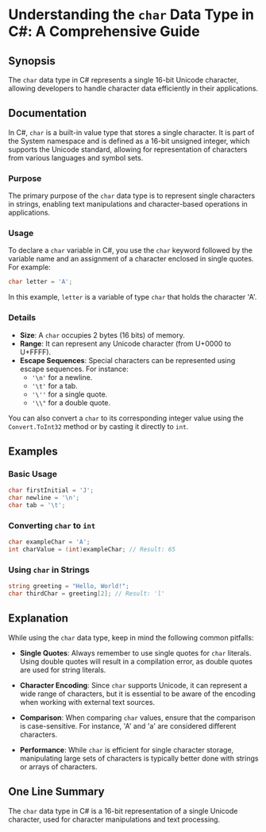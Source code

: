 <!--
Meta Description: # Understanding the `char` Data Type in C#: A Comprehensive Guide ## Synopsis The `char` data type in C# represents a single 16-bit Unicode character,...
Meta Keywords: char, character, single, type, characters
-->

# Understanding the `char` Data Type in C#: A Comprehensive Guide

## Synopsis
The `char` data type in C# represents a single 16-bit Unicode character, allowing developers to handle character data efficiently in their applications.

## Documentation
In C#, `char` is a built-in value type that stores a single character. It is part of the System namespace and is defined as a 16-bit unsigned integer, which supports the Unicode standard, allowing for representation of characters from various languages and symbol sets.

### Purpose
The primary purpose of the `char` data type is to represent single characters in strings, enabling text manipulations and character-based operations in applications.

### Usage
To declare a `char` variable in C#, you use the `char` keyword followed by the variable name and an assignment of a character enclosed in single quotes. For example:

```csharp
char letter = 'A';
```

In this example, `letter` is a variable of type `char` that holds the character 'A'.

### Details
- **Size**: A `char` occupies 2 bytes (16 bits) of memory.
- **Range**: It can represent any Unicode character (from U+0000 to U+FFFF).
- **Escape Sequences**: Special characters can be represented using escape sequences. For instance:
  - `'\n'` for a newline.
  - `'\t'` for a tab.
  - `'\''` for a single quote.
  - `'\\"` for a double quote.

You can also convert a `char` to its corresponding integer value using the `Convert.ToInt32` method or by casting it directly to `int`.

## Examples
### Basic Usage
```csharp
char firstInitial = 'J';
char newline = '\n';
char tab = '\t';
```

### Converting `char` to `int`
```csharp
char exampleChar = 'A';
int charValue = (int)exampleChar; // Result: 65
```

### Using `char` in Strings
```csharp
string greeting = "Hello, World!";
char thirdChar = greeting[2]; // Result: 'l'
```

## Explanation
While using the `char` data type, keep in mind the following common pitfalls:

- **Single Quotes**: Always remember to use single quotes for `char` literals. Using double quotes will result in a compilation error, as double quotes are used for string literals.
  
- **Character Encoding**: Since `char` supports Unicode, it can represent a wide range of characters, but it is essential to be aware of the encoding when working with external text sources.

- **Comparison**: When comparing `char` values, ensure that the comparison is case-sensitive. For instance, 'A' and 'a' are considered different characters.

- **Performance**: While `char` is efficient for single character storage, manipulating large sets of characters is typically better done with strings or arrays of characters.

## One Line Summary
The `char` data type in C# is a 16-bit representation of a single Unicode character, used for character manipulations and text processing.
